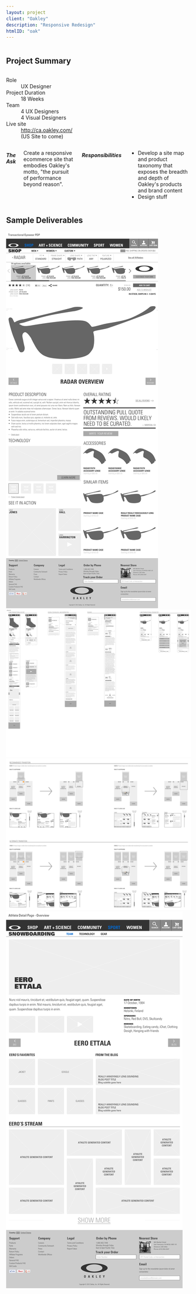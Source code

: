 ```yaml
---
layout: project
client: "Oakley"
description: "Responsive Redesign"
htmlID: "oak"
---
```


<div class="row">
    <div class="small-12 columns">
        <h2>Project Summary</h2>
    </div>
    <div class="small-12 medium-4 large-4 columns">
        <dl>
            <dt>Role</dt>
            <dd>UX Designer</dd>
            <dt>Project Duration</dt>
            <dd>18 Weeks</dd>
            <dt>Team</dt>
            <dd>
                4 UX Designers<br />
                4 Visual Designers<br />
            </dd>
            <dt>Live site</dt>
            <dd>
                <a href="http://ca.oakley.com/">http://ca.oakley.com/</a><br />
                (US Site to come)
            </dd>
        </dl>
    </div>
    <div class="small-12 medium-8 large-8 columns lede">
        <h5>The Ask</h5>
        <p>
            Create a responsive ecommerce site that embodies Oakley's motto, "the pursuit of performance beyond reason".
        </p>
        <h5>Responsibilities</h5>
        <ul>
            <li>
                Develop a site map and product taxonomy that exposes the breadth and depth of Oakley's products and brand content
            </li>
            <li>
                Design stuff
            </li>
        </ul>
    </div>
</div>
<div class="row">
    <div class="small-12 columns">
        <h2>Sample Deliverables</h2>
    </div>
    <div class="large-4 push-8 columns">
    </div>
    <div class="large-8 pull-4 columns">
         <a href="/img/oak1.png"><img src="/img/oak1.png" alt="A wireframe of the product detail page at wide resolutions" /></a>
    </div>
</div>
<div class="row">
    <div class="large-8 columns end">
         <a href="/img/oak2.png"><img src="/img/oak2.png" alt="A collection of wireframes of the product detail page at narrow resolutions" /></a>
    </div>
</div>
<div class="row">
    <div class="large-4 push-8 columns">
    </div>
    <div class="large-8 pull-4 columns">
         <a href="/img/oak3.png"><img src="/img/oak3.png" alt="A diagram explaining horizontal scrolling behavior" /></a>
    </div>
</div>
<div class="row">
    <div class="large-8 columns end">
         <a href="/img/oak4.png"><img src="/img/oak4.png" alt="A wireframe of the athlete detail page" /></a>
    </div>
</div>
